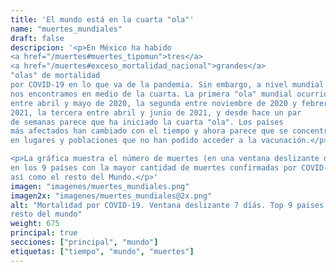 ```yaml
---
title: 'El mundo está en la cuarta "ola"'
name: "muertes_mundiales"
draft: false
descripcion: '<p>En México ha habido
<a href="/muertes#muertes_tipomun">tres</a>
<a href="/muertes#exceso_mortalidad_nacional">grandes</a>
"olas" de mortalidad
por COVID-19 en lo que va de la pandemia. Sin embargo, a nivel mundial
nos encontramos en medio de la cuarta. La primera "ola" mundial ocurrió
entre abril y mayo de 2020, la segunda entre noviembre de 2020 y febrero de
2021, la tercera entre abril y junio de 2021, y desde hace un par
de semanas parece que ha iniciado la cuarta "ola". Los países
más afectados han cambiado con el tiempo y ahora parece que se concentra
en lugares y poblaciones que no han podido acceder a la vacunación.</p>

<p>La gráfica muestra el número de muertes (en una ventana deslizante de 7 días)
en los 9 países con la mayor cantidad de muertes confirmadas por COVID-19,
así como el resto del Mundo.</p>'
imagen: "imagenes/muertes_mundiales.png"
imagen2x: "imagenes/muertes_mundiales@2x.png"
alt: "Mortalidad por COVID-19. Ventana deslizante 7 díás. Top 9 paises más
resto del mundo"
weight: 675
principal: true
secciones: ["principal", "mundo"]
etiquetas: ["tiempo", "mundo", "muertes"]
---
```

